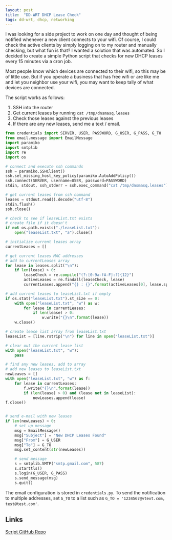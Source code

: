 ```yaml
---
layout: post
title:  "DD-WRT DHCP Lease Check"
tags: dd-wrt, dhcp, networking
---
```


I was looking for a side project to work on one day and thought of being notified whenever a new client connects to your wifi. Of course, I could check the active clients by simply logging on to my router and manually checking, but what fun is that? I wanted a solution that was automated. So I decided to create a simple Python script that checks for new DHCP leases every 15 minutes via a cron job. 

Most people know which devices are connected to their wifi, so this may be of little use. But if you operate a business that has free wifi or are like me and let you neighbor use your wifi, you may want to keep tally of what devices are connected. 

The script works as follows:
1. SSH into the router
2. Get current leases by running `cat /tmp/dnsmasq.leases` 
3. Check those leases against the previous leases
4. If there are any new leases, send me a text / email. 

```python
from credentials import SERVER, USER, PASSWORD, G_USER, G_PASS, G_TO
from email.message import EmailMessage
import paramiko
import smtplib
import re
import os

# connect and execute ssh commands
ssh = paramiko.SSHClient()
ssh.set_missing_host_key_policy(paramiko.AutoAddPolicy())
ssh.connect(SERVER, username=USER, password=PASSWORD)
stdin, stdout, ssh_stderr = ssh.exec_command("cat /tmp/dnsmasq.leases")

# get current leases from ssh command
leases = stdout.read().decode("utf-8")
stdin.flush()
ssh.close()

# check to see if leaseList.txt exists
# create file if it doesn't
if not os.path.exists("./leaseList.txt"):
    open("leaseList.txt", "a").close()

# initialize current leases array
currentLeases = []

# get current leases MAC addresses
# add to currentLeases array
for lease in leases.split("\n"):
    if len(lease) > 0:
        leaseCheck = re.compile("(?:[0-9a-fA-F]:?){12}")
        activeLeases = re.findall(leaseCheck, lease)
        currentLeases.append("{} : {}".format(activeLeases[0], lease.split()[3]))

# add current leases to leaseList.txt if empty
if os.stat("leaseList.txt").st_size == 0:
    with open("leaseList.txt", "w") as w:
        for lease in currentLeases:
            if len(lease) > 0:
                w.write("{}\n".format(lease))
    w.close()

# create lease list array from leaseList.txt
leaseList = [line.rstrip("\n") for line in open("leaseList.txt")]

# clear out the current lease list
with open("leaseList.txt", "w"):
    pass

# find any new leases, add to array
# add new leases to leaseList.txt
newLeases = []
with open("leaseList.txt", "w") as f:
    for lease in currentLeases:
        f.write("{}\n".format(lease))
        if (len(lease) > 0) and (lease not in leaseList):
            newLeases.append(lease)
f.close()


# send e-mail with new leases
if len(newLeases) > 0:
    # set up message
    msg = EmailMessage()
    msg["Subject"] = "New DHCP Leases Found"
    msg["From"] = G_USER
    msg["To"] = G_TO
    msg.set_content(str(newLeases))

    # send message
    s = smtplib.SMTP("smtp.gmail.com", 587)
    s.starttls()
    s.login(G_USER, G_PASS)
    s.send_message(msg)
    s.quit()
```

The email configuration is stored in `credentials.py`. To send the notification to multiple addresses, set `G_TO` to a list such as `G_TO = '1234567@vtext.com, test@test.com'`.

## Links
[Script GitHub Repo](https://github.com/georgeglessner/DHCP-Lease-Check)

